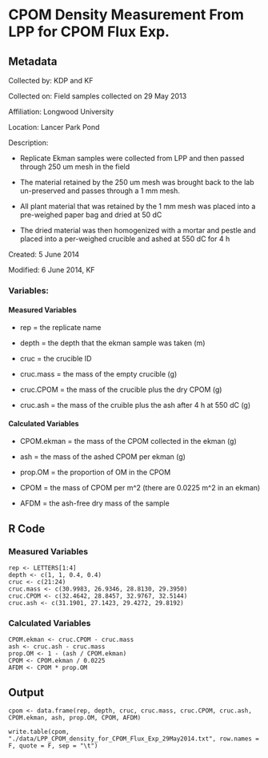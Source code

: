 # CPOM Density Measurement From LPP for CPOM Flux Exp.

## Metadata

Collected by: KDP and KF

Collected on: Field samples collected on 29 May 2013

Affiliation: Longwood University      

Location: Lancer Park Pond

Description: 

* Replicate Ekman samples were collected from LPP and then passed through 250 um mesh in the field

* The material retained by the 250 um mesh was brought back to the lab un-preserved and passes through a 1 mm mesh. 

* All plant material that was retained by the 1 mm mesh was placed into a pre-weighed paper bag and dried at 50 dC

* The dried material was then homogenized with a mortar and pestle and placed into a per-weighed crucible and ashed at 550 dC for 4 h

Created: 5 June 2014

Modified: 6 June 2014, KF

### Variables:

#### Measured Variables

* rep = the replicate name

* depth = the depth that the ekman sample was taken (m)

* cruc = the crucible ID 

* cruc.mass = the mass of the empty crucible (g)

* cruc.CPOM = the mass of the crucible plus the dry CPOM (g)

* cruc.ash = the mass of the cruible plus the ash after 4 h at 550 dC (g)

#### Calculated Variables

* CPOM.ekman = the mass of the CPOM collected in the ekman (g)

* ash = the mass of the ashed CPOM per ekman (g)

* prop.OM = the proportion of OM in the CPOM

* CPOM = the mass of CPOM per m^2 (there are 0.0225 m^2 in an ekman)

* AFDM = the ash-free dry mass of the sample

## R Code

### Measured Variables
  
    rep <- LETTERS[1:4]
    depth <- c(1, 1, 0.4, 0.4)
    cruc <- c(21:24)
    cruc.mass <- c(30.9983, 26.9346, 28.8130, 29.3950)
    cruc.CPOM <- c(32.4642, 28.8457, 32.9767, 32.5144)
    cruc.ash <- c(31.1901, 27.1423, 29.4272, 29.8192)

### Calculated Variables

    CPOM.ekman <- cruc.CPOM - cruc.mass
    ash <- cruc.ash - cruc.mass
    prop.OM <- 1 - (ash / CPOM.ekman)
    CPOM <- CPOM.ekman / 0.0225
    AFDM <- CPOM * prop.OM

## Output

    cpom <- data.frame(rep, depth, cruc, cruc.mass, cruc.CPOM, cruc.ash, CPOM.ekman, ash, prop.OM, CPOM, AFDM)

    write.table(cpom, "./data/LPP_CPOM_density_for_CPOM_Flux_Exp_29May2014.txt", row.names = F, quote = F, sep = "\t")
